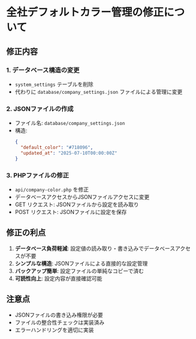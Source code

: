 # 全社デフォルトカラー管理の修正について

## 修正内容

### 1. データベース構造の変更
- `system_settings` テーブルを削除
- 代わりに `database/company_settings.json` ファイルによる管理に変更

### 2. JSONファイルの作成
- ファイル名: `database/company_settings.json`
- 構造:
  ```json
  {
    "default_color": "#718096",
    "updated_at": "2025-07-10T00:00:00Z"
  }
  ```

### 3. PHPファイルの修正
- `api/company-color.php` を修正
- データベースアクセスからJSONファイルアクセスに変更
- GET リクエスト: JSONファイルから設定を読み取り
- POST リクエスト: JSONファイルに設定を保存

## 修正の利点

1. **データベース負荷軽減**: 設定値の読み取り・書き込みでデータベースアクセスが不要
2. **シンプルな構造**: JSONファイルによる直接的な設定管理
3. **バックアップ簡単**: 設定ファイルの単純なコピーで済む
4. **可読性向上**: 設定内容が直接確認可能

## 注意点

- JSONファイルの書き込み権限が必要
- ファイルの整合性チェックは実装済み
- エラーハンドリングを適切に実装